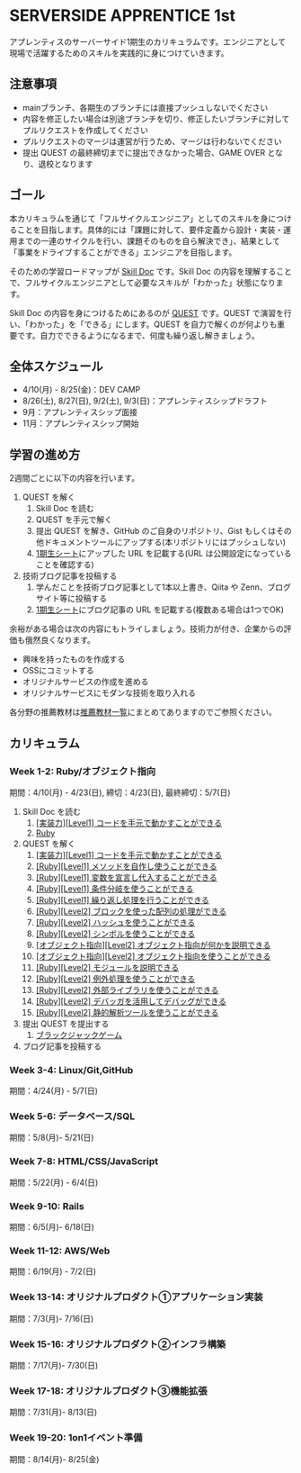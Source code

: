 # SERVERSIDE APPRENTICE 1st

アプレンティスのサーバーサイド1期生のカリキュラムです。エンジニアとして現場で活躍するためのスキルを実践的に身につけていきます。

## 注意事項

- mainブランチ、各期生のブランチには直接プッシュしないでください
- 内容を修正したい場合は別途ブランチを切り、修正したいブランチに対してプルリクエストを作成してください
- プルリクエストのマージは運営が行うため、マージは行わないでください
- 提出 QUEST の最終締切までに提出できなかった場合、GAME OVER となり、退校となります

## ゴール

本カリキュラムを通じて「フルサイクルエンジニア」としてのスキルを身につけることを目指します。具体的には「課題に対して、要件定義から設計・実装・運用までの一連のサイクルを行い、課題そのものを自ら解決でき」、結果として「事業をドライブすることができる」エンジニアを目指します。

そのための学習ロードマップが [Skill Doc](skilldoc)  です。Skill Doc の内容を理解することで、フルサイクルエンジニアとして必要なスキルが「わかった」状態になります。

Skill Doc の内容を身につけるためにあるのが [QUEST](quest) です。QUEST で演習を行い、「わかった」を「できる」にします。QUEST を自力で解くのが何よりも重要です。自力でできるようになるまで、何度も繰り返し解きましょう。

## 全体スケジュール

- 4/10(月) - 8/25(金)：DEV CAMP
- 8/26(土), 8/27(日), 9/2(土), 9/3(日)：アプレンティスシップドラフト
- 9月：アプレンティスシップ面接
- 11月：アプレンティスシップ開始

## 学習の進め方

2週間ごとに以下の内容を行います。

1. QUEST を解く
   1. Skill Doc を読む
   2. QUEST を手元で解く
   3. 提出 QUEST を解き、GitHub のご自身のリポジトリ、Gist もしくはその他ドキュメントツールにアップする(本リポジトリにはプッシュしない)
   4. [1期生シート]()にアップした URL を記載する(URL は公開設定になっていることを確認する)
2. 技術ブログ記事を投稿する
   1. 学んだことを技術ブログ記事として1本以上書き、Qiita や Zenn、ブログサイト等に投稿する
   2. [1期生シート]()にブログ記事の URL を記載する(複数ある場合は1つでOK)

余裕がある場合は次の内容にもトライしましょう。技術力が付き、企業からの評価も俄然良くなります。

- 興味を持ったものを作成する
- OSSにコミットする
- オリジナルサービスの作成を進める
- オリジナルサービスにモダンな技術を取り入れる

各分野の推薦教材は[推薦教材一覧](RESOURCES.md)にまとめてありますのでご参照ください。

## カリキュラム

### Week 1-2: Ruby/オブジェクト指向

期間：4/10(月) - 4/23(日), 締切：4/23(日), 最終締切：5/7(日)

1. Skill Doc を読む
   1. [[実装力][Level1] コードを手元で動かすことができる](/skilldoc/technical_skills/coding_skills/RUN_CODE.md)
   2. [Ruby](/skilldoc/technologies/RUBY.md)
2. QUEST を解く
   1. [[実装力][Level1] コードを手元で動かすことができる](/quest/technical_skills/coding_skills/RUN_CODE.md)
   2. [[Ruby][Level1] メソッドを自作し使うことができる](/quest/technologies/ruby/METHOD.md)
   3. [[Ruby][Level1] 変数を宣言し代入することができる](/quest/technologies/ruby/VARIABLE.md)
   4. [[Ruby][Level1] 条件分岐を使うことができる](/quest/technologies/ruby/CONDITIONAL_EXECUTION.md)
   5. [[Ruby][Level1] 繰り返し処理を行うことができる](/quest/technologies/ruby/LOOP.md)
   6. [[Ruby][Level2] ブロックを使った配列の処理ができる](/quest/technologies/ruby/BLOCK.md)
   7. [[Ruby][Level2] ハッシュを使うことができる](/quest/technologies/ruby/HASH.md)
   8. [[Ruby][Level2] シンボルを使うことができる](/quest/technologies/ruby/SYMBOL.md)
   9. [[オブジェクト指向][Level2] オブジェクト指向が何かを説明できる](/quest/technologies/object_oriented/OBJECT_ORIENTED_EXPLAIN.md)
   10. [[オブジェクト指向][Level2] オブジェクト指向を使うことができる](/quest/technologies/object_oriented/OBJECT_ORIENTED_DEVELOPMENT.md)
   11. [[Ruby][Level2] モジュールを説明できる](/quest/technologies/ruby/MODULE.md)
   12. [[Ruby][Level2] 例外処理を使うことができる](/quest/technologies/ruby/EXCEPTION.md)
   13. [[Ruby][Level2] 外部ライブラリを使うことができる](/quest/technologies/ruby/LIBRARY.md)
   14. [[Ruby][Level2] デバッガを活用してデバッグができる](/quest/technologies/ruby/DEBUGGER.md)
   15. [[Ruby][Level2] 静的解析ツールを使うことができる](/quest/technologies/ruby/STATIC_ANALYSIS.md)
3. 提出 QUEST を提出する
   1. [ブラックジャックゲーム](/quest/technologies/ruby/BLACKJACK.md)
4. ブログ記事を投稿する

### Week 3-4: Linux/Git,GitHub

期間：4/24(月) - 5/7(日)

### Week 5-6: データベース/SQL

期間：5/8(月)- 5/21(日)

### Week 7-8: HTML/CSS/JavaScript

期間：5/22(月) - 6/4(日)

### Week 9-10: Rails

期間：6/5(月)- 6/18(日)

### Week 11-12: AWS/Web

期間：6/19(月) - 7/2(日)

### Week 13-14: オリジナルプロダクト①アプリケーション実装

期間：7/3(月)- 7/16(日)

### Week 15-16: オリジナルプロダクト②インフラ構築

期間：7/17(月)- 7/30(日)

### Week 17-18: オリジナルプロダクト③機能拡張

期間：7/31(月)- 8/13(日)

### Week 19-20: 1on1イベント準備

期間：8/14(月)- 8/25(金)
